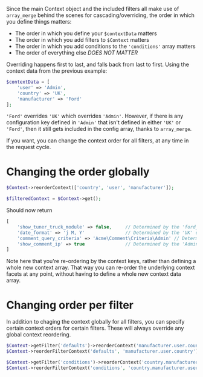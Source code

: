 Since the main Context object and the included filters all make use of `array_merge` behind the scenes for cascading/overriding, the order in which you define things matters:

* The order in which you define your `$contextData` matters
* The order in which you add filters to `$Context` matters
* The order in which you add conditions to the `'conditions'` array matters
* The order of everything else *DOES NOT MATTER*

Overriding happens first to last, and falls back from last to first. Using the context data from the previous example:

```php
$contextData = [
    'user' => 'Admin',
    'country' => 'UK',
    'manufacturer' => 'Ford'
];
```

`'Ford'` overrides `'UK'` which overrides `'Admin'`. However, if there is any configuration key defined in `'Admin'` that isn't defined in either `'UK'` or `'Ford'`, then it still gets included in the config array, thanks to `array_merge`.

If you want, you can change the context order for all filters, at any time in the request cycle.


# Changing the order globally

```php
$Context->reorderContext(['country', 'user', 'manufacturer']);

$filteredContext = $Context->get();
```

Should now return
```php
[
    'show_tuner_truck_module' => false,     // Determined by the 'ford_uk' condition
    'date_format' => 'j M, Y'               // Determined by the 'UK' default
    'comment_query_criteria' => 'Acme\Comment\Criteria\Admin' // Determined by the 'Admin' default
    'show_comment_ip' => true               // Determined by the 'Admin' default
]
```

Note here that you're re-ordering by the context keys, rather than defining a whole new context array. That way you can re-order the underlying context facets at any point, without having to define a whole new context data array.


# Changing order per filter

In addition to chaging the context globally for all filters, you can specify certain context orders for certain filters. These will always override any global context reordering.

```php
$Context->getFilter('defaults')->reorderContext('manufacturer.user.country');
$Context->reorderFilterContext('defaults', 'manufacturer.user.country'); // Alternative

$Context->getFilter('conditions')->reorderContext('country.manufacturer.user');
$Context->reorderFilterContext('conditions', 'country.manufacturer.user'); // Alternative
```
